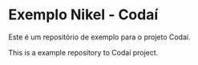 # Exemplo Nikel - Codaí

Este é um repositório de exemplo para o projeto Codaí.

This is a example repository to Codaí project.
